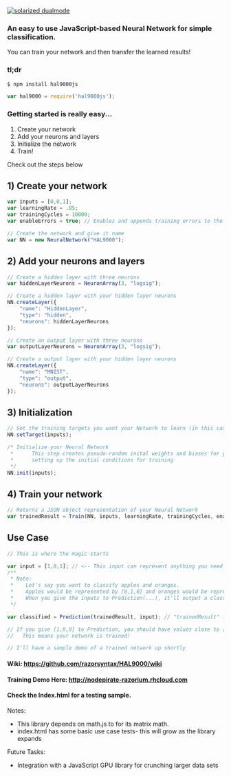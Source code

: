 [![solarized dualmode](https://nodepirate-razorium.rhcloud.com/images/halpng.png)](#)

### An easy to use JavaScript-based Neural Network for simple classification.

You can train your network and then transfer the learned results!

### tl;dr
```bash
$ npm install hal9000js
```
```javascript
var hal9000 = require('hal9000js');
```
### Getting started is really easy...

1) Create your network
2) Add your neurons and layers
3) Initialize the network
4) Train!

Check out the steps below

## 1) Create your network
```javascript
var inputs = [0,0,1];
var learningRate = .05;
var trainingCycles = 10000;
var enableErrors = true; // Enables and appends training errors to the Neural Network json.

// Create the network and give it name
var NN = new NeuralNetwork("HAL9000");
```

## 2) Add your neurons and layers
```javascript
// Create a hidden layer with three neurons
var hiddenLayerNeurons = NeuronArray(3, "logsig");

// Create a hidden layer with your hidden layer neurons
NN.createLayer({
    "name": "HiddenLayer",
    "type": "hidden",
    "neurons": hiddenLayerNeurons
}); 

// Create an output layer with three neurons
var outputLayerNeurons = NeuronArray(3, "logsig");

// Create a output layer with your hidden layer neurons
NN.createLayer({
    "name": "MNIST",
    "type": "output",
    "neurons": outputLayerNeurons
});
```

## 3) Initialization
```javascript
// Set the training targets you want your Network to learn (in this case, it's the same as the inputs)
NN.setTarget(inputs);

/* Initialize your Neural Network
 *      This step creates pseudo-random inital weights and biases for your neural network
 *      setting up the initial conditions for training
 */
NN.init(inputs);
```

## 4) Train your network
```javascript
// Returns a JSON object representation of your Neural Network
var trainedResult = Train(NN, inputs, learningRate, trainingCycles, enableErrors);
```


## Use Case

```javascript
// This is where the magic starts

var input = [1,0,1]; // <-- This input can represent anything you need classified
/**
 * Note:
 *    Let's say you want to classify apples and oranges.
 *    Apples would be represented by [0,1,0] and oranges would be represented by [1,0,0].
 *    When you give the inputs to Prediction(...), it'll output a classified result
 */

var classified = Prediction(trainedResult, input); // "trainedResult" from step 4)

// If you give [1,0,0] to Prediction, you should have values close to [1,0,0] returned!
//   This means your network is trained!

// I'll have a sample demo of a trained network up shortly

```


#### Wiki: https://github.com/razorsyntax/HAL9000/wiki

#### Training Demo Here: http://nodepirate-razorium.rhcloud.com

#### Check the Index.html for a testing sample.

Notes: 
* This library depends on math.js to for its matrix math.
* index.html has some basic use case tests- this will grow as the library expands
    
    
Future Tasks:
* Integration with a JavaScript GPU library for crunching larger data sets
